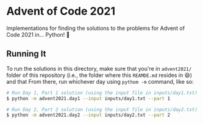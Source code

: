# Advent of Code 2021

Implementations for finding the solutions to the problems for Advent of Code 2021 in... Python! :snake:

## Running It

To run the solutions in this directory, make sure that you're in `advent2021/` folder of this
repository (i.e., the folder where this `REAMDE.md` resides in :smile:) and that  From there, run whichever day using `pythom -m` command, like so:

```bash
# Run Day 1, Part 1 solution (using the input file in inputs/day1.txt)
$ python -m advent2021.day1 --input inputs/day1.txt --part 1

# Run Day 2, Part 2 solution (using the input file in inputs/day2.txt)
$ python -m advent2021.day2 --input inputs/day2.txt --part 2
```
